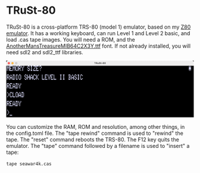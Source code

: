 # TRuSt-80

TRuSt-80 is a cross-platform TRS-80 (model 1) emulator, based on my [Z80 emulator](https://github.com/nicolasbauw/ZilogZ80).
It has a working keyboard, can run Level 1 and Level 2 basic, and load .cas tape images.
You will need a ROM, and the [AnotherMansTreasureMIB64C2X3Y.ttf](https://www.kreativekorp.com/swdownload/fonts/retro/amtreasure.zip) font. If not already installed, you will need sdl2 and sdl2_ttf libraries.


![Screenshot](assets/TRuSt-80.png)

You can customize the RAM, ROM and resolution, among other things, in the config.toml file.
The "tape rewind" command is used to "rewind" the tape.
The "reset" command reboots the TRS-80.
The F12 key quits the emulator.
The "tape" command followed by a filename is used to "insert" a tape:
```
tape seawar4k.cas
```

